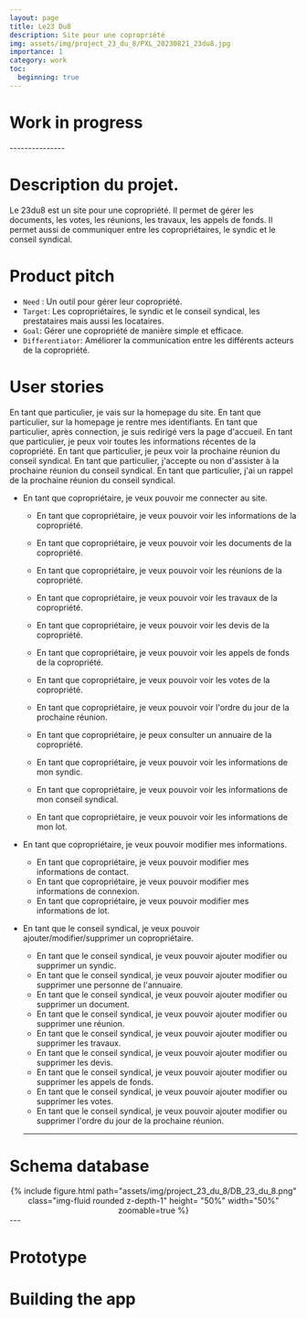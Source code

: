 ```yaml
---
layout: page
title: Le23 Du8
description: Site pour une copropriété
img: assets/img/project_23_du_8/PXL_20230821_23du8.jpg
importance: 1
category: work
toc:
  beginning: true
---
```


# Work in progress
<div class="progress">
  <div class="progress-bar" role="progressbar" style="width: 35%;" aria-valuenow="10" aria-valuemin="0" aria-valuemax="100"></div>
</div>
---------------

# Description du projet.
Le 23du8 est un site pour une copropriété. Il permet de gérer les documents, les votes, les réunions, les travaux, les appels de fonds. Il permet aussi de communiquer entre les copropriétaires, le syndic et le conseil syndical.

# Product pitch
- `Need` : Un outil pour gérer leur copropriété.
- `Target`: Les copropriétaires, le syndic et le conseil syndical, les prestataires mais aussi les locataires.
- `Goal`: Gérer une copropriété de manière simple et efficace.
- `Differentiator`: Améliorer la communication entre les différents acteurs de la copropriété.

# User stories

En tant que particulier, je vais sur la homepage du site.
En tant que particulier, sur la homepage je rentre mes identifiants.
En tant que particulier, après connection, je suis redirigé vers la page d'accueil.
En tant que particulier, je peux voir toutes les informations récentes de la copropriété.
En tant que particulier, je peux voir la prochaine réunion du conseil syndical.
En tant que particulier, j'accepte ou non d'assister à la prochaine réunion du conseil syndical.
En tant que particulier, j'ai un rappel de la prochaine réunion du conseil syndical.


- En tant que copropriétaire, je veux pouvoir me connecter au site.
  - En tant que copropriétaire, je veux pouvoir voir les informations de la copropriété.
  - En tant que copropriétaire, je veux pouvoir voir les documents de la copropriété.
  - En tant que copropriétaire, je veux pouvoir voir les réunions de la copropriété.
  - En tant que copropriétaire, je veux pouvoir voir les travaux de la copropriété.
  - En tant que copropriétaire, je veux pouvoir voir les devis de la copropriété.
  - En tant que copropriétaire, je veux pouvoir voir les appels de fonds de la copropriété.
  - En tant que copropriétaire, je veux pouvoir voir les votes de la copropriété.
  - En tant que copropriétaire, je veux pouvoir voir l'ordre du jour de la prochaine réunion.
  - En tant que copropriétaire, je peux consulter un annuaire de la copropriété.

  - En tant que copropriétaire, je veux pouvoir voir les informations de mon syndic.
  - En tant que copropriétaire, je veux pouvoir voir les informations de mon conseil syndical.
  - En tant que copropriétaire, je veux pouvoir voir les informations de mon lot.

- En tant que copropriétaire, je veux pouvoir modifier mes informations.
  - En tant que copropriétaire, je veux pouvoir modifier mes informations de contact.
  - En tant que copropriétaire, je veux pouvoir modifier mes informations de connexion.
  - En tant que copropriétaire, je veux pouvoir modifier mes informations de lot.

- En tant que le conseil syndical, je veux pouvoir ajouter/modifier/supprimer un copropriétaire.
  - En tant que le conseil syndical, je veux pouvoir ajouter modifier ou supprimer un syndic.
  - En tant que le conseil syndical, je veux pouvoir ajouter modifier ou supprimer une personne de l'annuaire.
  - En tant que le conseil syndical, je veux pouvoir ajouter modifier ou supprimer un document.
  - En tant que le conseil syndical, je veux pouvoir ajouter modifier ou supprimer une réunion.
  - En tant que le conseil syndical, je veux pouvoir ajouter modifier ou supprimer les travaux.
  - En tant que le conseil syndical, je veux pouvoir ajouter modifier ou supprimer les devis.
  - En tant que le conseil syndical, je veux pouvoir ajouter modifier ou supprimer les appels de fonds.
  - En tant que le conseil syndical, je veux pouvoir ajouter modifier ou supprimer les votes.
  - En tant que le conseil syndical, je veux pouvoir ajouter modifier ou supprimer l'ordre du jour de la prochaine réunion.
  ---


# Schema database

<center>
<div class="row justify-content-center align-items-center">
{% include figure.html path="assets/img/project_23_du_8/DB_23_du_8.png" class="img-fluid rounded z-depth-1" height= "50%" width="50%" zoomable=true %}
</div>
</center>
---

# Prototype

# Building the app

